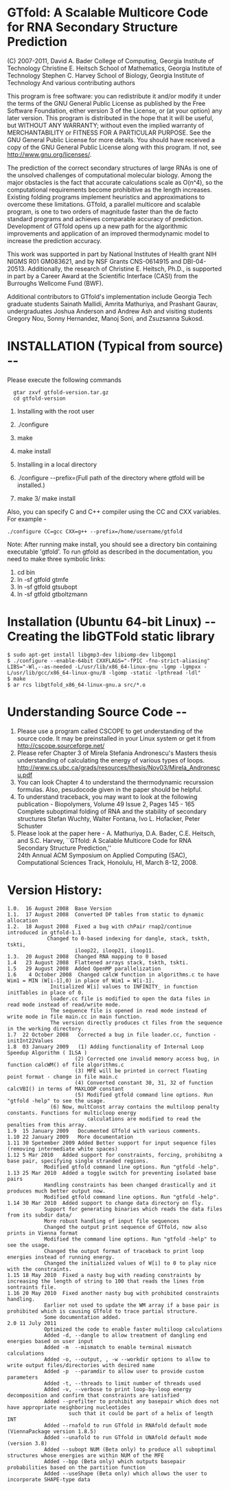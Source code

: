# GTfold: A Scalable Multicore Code for RNA Secondary Structure Prediction

(C) 2007-2011, David A. Bader
                College of Computing, Georgia Institute of Technology
               Christine E. Heitsch
                School of Mathematics, Georgia Institute of Technology
               Stephen C. Harvey
                School of Biology, Georgia Institute of Technology
               And various contributing authors

This program is free software: you can redistribute it and/or modify
it under the terms of the GNU General Public License as published by
the Free Software Foundation, either version 3 of the License, or
(at your option) any later version.
This program is distributed in the hope that it will be useful,
but WITHOUT ANY WARRANTY; without even the implied warranty of
MERCHANTABILITY or FITNESS FOR A PARTICULAR PURPOSE.  See the
GNU General Public License for more details.
You should have received a copy of the GNU General Public License
along with this program.  If not, see <http://www.gnu.org/licenses/>.

The prediction of the correct secondary structures of large RNAs is
one of the unsolved challenges of computational molecular biology.
Among the major obstacles is the fact that accurate calculations scale
as O(n^4), so the computational requirements become prohibitive as the
length increases.  Existing folding programs implement heuristics and
approximations to overcome these limitations. GTfold, a parallel
multicore and scalable program, is one to two orders of magnitude
faster than the de facto standard programs and achieves comparable
accuracy of prediction. Development of GTfold opens up a new path for
the algorithmic improvements and application of an improved
thermodynamic model to increase the prediction accuracy.

This work was supported in part by National Institutes of Health grant
NIH NIGMS R01 GM083621, and by NSF Grants CNS-0614915 and
DBI-04-20513. Additionally, the research of Christine E. Heitsch,
Ph.D., is supported in part by a Career Award at the Scientific
Interface (CASI) from the Burroughs Wellcome Fund (BWF). 

Additional contributors to GTfold's implementation include 
Georgia Tech graduate students Sainath Mallidi, Amrita Mathuriya, 
and Prashant Gaurav, undergraduates Joshua Anderson and Andrew Ash
and visiting students Gregory Nou, Sonny Hernandez, Manoj Soni,
and Zsuzsanna Sukosd.

# INSTALLATION (Typical from source) --
Please execute the following commands
```
  gtar zxvf gtfold-version.tar.gz
  cd gtfold-version
```
1. Installing with the root user
  1. ./configure 
  2. make
  2. make install  

2. Installing in a local directory
  1. ./configure --prefix=(Full path of the directory where gtfold will be installed.)
  2. make
  3/ make install

Also, you can specify C and C++ compiler using the CC and CXX variables. 
For example -
```  
./configure CC=gcc CXX=g++ --prefix=/home/username/gtfold
```
Note: After running make install, you should see a directory bin containing executable 'gtfold'. To run gtfold as described in the documentation, you need to make three symbolic links:
1. cd bin
2. ln -sf gtfold gtmfe
3. ln -sf gtfold gtsubopt
4. ln -sf gtfold gtboltzmann

# Installation (Ubuntu 64-bit Linux) -- Creating the libGTFold static library

```
$ sudo apt-get install libgmp3-dev libiomp-dev libgomp1
$ ./configure --enable-64bit CXXFLAGS="-fPIC -fno-strict-aliasing" LIBS="-Wl,--as-needed -L/usr/lib/x86_64-linux-gnu -lgmp -lgmpxx -L/usr/lib/gcc/x86_64-linux-gnu/8 -lgomp -static -lpthread -ldl"
$ make
$ ar rcs libgtfold_x86_64-linux-gnu.a src/*.o
``` 

# Understanding Source Code --
1. Please use a program called CSCOPE to get understanding of the source code. It may be preinstalled in your Linux system or get it from 
    http://cscope.sourceforge.net/
2. Please refer Chapter 3 of Mirela Stefania Andronescu's Masters thesis understanding of calculating the energy of various types of loops.
    http://www.cs.ubc.ca/grads/resources/thesis/Nov03/Mirela_Andronescu.pdf
3. You can look Chapter 4 to understand the thermodynamic recurssion formulas. Also, pesudocode given in the paper should be helpful.
4. To understand traceback, you may want to look at the following publication -
    Biopolymers, Volume 49 Issue 2, Pages 145 - 165
    Complete suboptimal folding of RNA and the stability of secondary structures
    Stefan Wuchty, Walter Fontana, Ivo L. Hofacker, Peter Schuster
5. Please look at the paper here -
    A. Mathuriya, D.A. Bader, C.E. Heitsch, and S.C. Harvey, 
    ``GTfold: A Scalable Multicore Code for RNA Secondary Structure Prediction,''  
     24th Annual ACM Symposium on Applied Computing (SAC), Computational Sciences Track, 
     Honolulu, HI, March 8-12, 2008. 

# Version History:
```
1.0.  16 August 2008  Base Version
1.1.  17 August 2008  Converted DP tables from static to dynamic allocation
1.2.  18 August 2008  Fixed a bug with chPair rnap2/continue introduced in gtfold-1.1
		     Changed to 0-based indexing for dangle, stack, tskth, tskti, 
                      iloop22, iloop21, iloop11.
1.3.  20 August 2008  Changed RNA mapping to 0 based
1.4   23 August 2008  Flattened arrays stack, tskth, tskti.
1.5   29 August 2008  Added OpenMP parallelization
1.6    4 October 2008  Changed calcW function in algorithms.c to have Wim1 = MIN (W[i-1],0) in place of Wim1 = W[i-1].
		      Initialized W[i] values to INFINITY_ in function initTables in place of 0.
		      loader.cc file is modified to open the data files in read mode instead of read/write mode.
		      The sequence file is opened in read mode instead of write mode in file main.cc in main function.
		      The version directly produces ct files from the sequence in the working directory.
1.7  22 October 2008   Corrected a bug in file loader.cc, function - initInt22Values
1.8  03 January 2009   (1) Adding functionality of Internal Loop Speedup Algorithm ( ILSA )  
                      (2) Corrected one invalid memory access bug, in function calcWM() of file algorithms.c
                      (3) MFE will be printed in correct floating point format - change in file main.c
                      (4) Converted constant 30, 31, 32 of function calcVBI() in terms of MAXLOOP constant
                      (5) Modified gtfold command line options. Run "gtfold -help" to see the usage.
		      (6) Now, multConst array contains the multiloop penalty constants. Functions for multicloop energy 
                          calculations are modified to read the penalties from this array.
1.9  15 January 2009   Documented GTfold with various comments.  
1.10 22 January 2009   More documentation 
1.11 30 Spetember 2009 Added Better support for input sequence files (removing intermediate white spaces)
1.12 5 Mar 2010   Added support for constraints, forcing, prohibitng a base pair, specifying single stranded regions.
            Modified gtfold command line options. Run "gtfold -help".
1.13 25 Mar 2010  Added a toggle switch for preventing isolated base pairs
            Handling constraints has been changed drastically and it produces much better output now.
            Modified gtfold command line options. Run "gtfold -help".
1.14 30 Mar 2010  Added support to change data directory on fly.
            Support for generating binaries which reads the data files from its subdir data/
            More robust handling of input file sequences
            Changed the output print sequence of GTfold, now also prints in Vienna format
            Modified the command line options. Run "gtfold -help" to see the usage.
            Changed the output format of traceback to print loop energies instead of running energy.
            Changed the initialized values of W[i] to 0 to play nice with the constraints.
1.15 18 May 2010  Fixed a nasty bug with reading constraints by increasing the length of string to 100 that reads the lines from sontraints file.
1.16 20 May 2010  Fixed another nasty bug with prohibited constraints handling.
            Earlier not used to update the WM array if a base pair is prohibited which is causing GTfold to trace partial structure.
            Some documentation added.
2.0 11 July 2011                      
            Optimized the code to enable faster multiloop calculations 
            Added -d, --dangle to allow treatment of dangling end energies based on user input 
            Added -m  --mismatch to enable terminal mismatch calculations
            Added -o, --output, , -w --workdir options to allow to write output files/directories with desired name 
            Added -p  --paramdir to allow user to provide custom parameters		
            Added -t, --threads to limit number of threads used
            Added -v, --verbose to print loop-by-loop energy decomposition and confirm that constraints are satisfied
            Added --prefilter to prohibit any basepair which does not have appropriate neighboring nucleotides 
                    such that it could be part of a helix of length INT
            Added --rnafold to run GTfold in RNAfold default mode (ViennaPackage version 1.8.5)
            Added --unafold to run GTfold in UNAfold default mode (version 3.8)
            Added --subopt NUM (Beta only) to produce all suboptimal structures whose energies are within NUM of the MFE 
            Added --bpp (Beta only) which outputs basepair probabilities based on the partition function 
            Added --useShape (Beta only) which allows the user to incorporate SHAPE-type data
```
